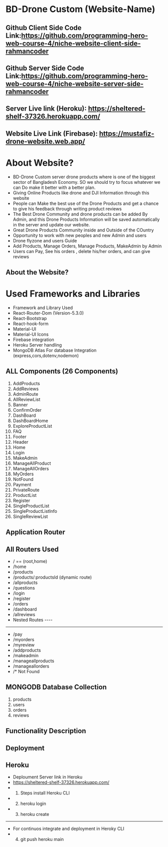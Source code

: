 # BD-Drone Custom (Website-Name)

## Github Client Side Code Link:https://github.com/programming-hero-web-course-4/niche-website-client-side-rahmancoder
## Github Server Side Code Link:https://github.com/programming-hero-web-course-4/niche-website-server-side-rahmancoder

## Server Live link (Heroku): https://sheltered-shelf-37326.herokuapp.com/
## Website Live Link (Firebase): https://mustafiz-drone-website.web.app/

# About Website?
* BD-Drone Custom server drone products where is one of the biggest sector of Bangladesh Economy. SO we should try to focus whatever we can Do make it better with a better plan.
* Giving Online Products like drone and DJI Information through this website
* People can Make the best use of the Drone Products and get a chance to give his feedback through writing product reviews 
* The Best Drone Community and drone products can be added By Admin, and this Drone Products Information will be saved automatically in the server and update our website.
* Great Drone Products Community inside and Outside of the COuntry
* Opportunity to work with new peoples and new Admin and users 
* Drone flyzone and users Guide 
* Add Products, Manage Orders, Manage Products, MakeAdmin by Admin
* Users can Pay, See his orders , delete his/her orders, and can give reviews

## About the Website?
# Used Frameworks and Libraries
* Framework and Library Used
* React-Router-Dom (Version-5.3.0)
* React-Bootstrap
* React-hook-form
* Material-UI
* Material-UI Icons
* Firebase integration
* Heroku Server handling
* MongoDB Atlas For database Integration (express,cors,dotenv,nodemon)


## ALL Components (26 Components)
1. AddProducts
2. AddReviews
3. AdminRoute
4. AllReviewList
5. Banner
6. ConfirmOrder
7. DashBoard
8. DashBoardHome
9. ExploreProductList
10. FAQ
11. Footer
12. Header
13. Home
14. Login
15. MakeAdmin
16. ManageAllProduct
17. ManageAllOrders
18. MyOrders
19. NotFound
20. Payment
21. PrivateRoute
22. ProductList
23. Register
24. SingleProductList
25. SingleProductListInfo
26. SingleReviewList

## Application Router
## All Routers Used 
* / == (root,home)
* /home
* /products
* /products/:productsId (dynamic route)
* /allproducts
* /questions
* /login
* /register
* /orders
* /dashboard
* /allreviews
* Nested Routes ----
---------
* /pay
* /myorders
* /myreview
* /addproducts
* /makeadmin
* /manageallproducts
* /manageallorders
* /* Not Found

## MONGODB Database Collection
1. products
2. users
3. orders
4. reviews

## Functionality Description

## Deployment 
## Heroku
*  Deploument Server link in Heroku
*  https://sheltered-shelf-37326.herokuapp.com/
*   1. Steps install Heroku CLI 
*   2. heroku login
*   3. heroku create
 -------------------------------
*  For continuos integrate and deployment in Heroky CLI
*   4. git push heroku main

